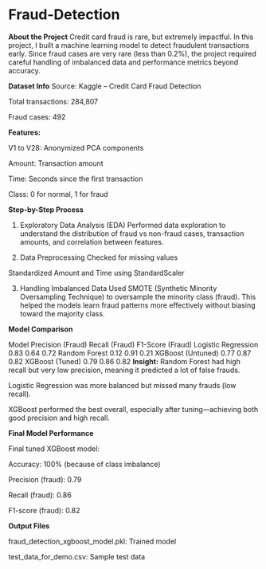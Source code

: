 # Fraud-Detection
**About the Project**
Credit card fraud is rare, but extremely impactful. In this project, I built a machine learning model to detect fraudulent transactions early. Since fraud cases are very rare (less than 0.2%), the project required careful handling of imbalanced data and performance metrics beyond accuracy.

**Dataset Info**
Source: Kaggle – Credit Card Fraud Detection

Total transactions: 284,807

Fraud cases: 492

**Features:**

V1 to V28: Anonymized PCA components

Amount: Transaction amount

Time: Seconds since the first transaction

Class: 0 for normal, 1 for fraud

**Step-by-Step Process**
1. Exploratory Data Analysis (EDA)
Performed data exploration to understand the distribution of fraud vs non-fraud cases, transaction amounts, and correlation between features.

2. Data Preprocessing
Checked for missing values

Standardized Amount and Time using StandardScaler

3. Handling Imbalanced Data
Used SMOTE (Synthetic Minority Oversampling Technique) to oversample the minority class (fraud). This helped the models learn fraud patterns more effectively without biasing toward the majority class.

**Model Comparison**

Model	Precision (Fraud)	Recall (Fraud)	F1-Score (Fraud)
Logistic Regression	0.83	0.64	0.72
Random Forest	0.12	0.91	0.21
XGBoost (Untuned)	0.77	0.87	0.82
XGBoost (Tuned)	0.79	0.86	0.82
**Insight:**
Random Forest had high recall but very low precision, meaning it predicted a lot of false frauds.

Logistic Regression was more balanced but missed many frauds (low recall).

XGBoost performed the best overall, especially after tuning—achieving both good precision and high recall.

**Final Model Performance**

Final tuned XGBoost model:

Accuracy: 100% (because of class imbalance)

Precision (fraud): 0.79

Recall (fraud): 0.86

F1-score (fraud): 0.82

**Output Files**

fraud_detection_xgboost_model.pkl: Trained model

test_data_for_demo.csv: Sample test data

